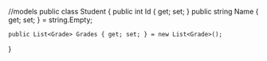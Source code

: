 //models
public class Student
{
    public int Id { get; set; }
    public string Name { get; set; } = string.Empty;

    public List<Grade> Grades { get; set; } = new List<Grade>();
}
